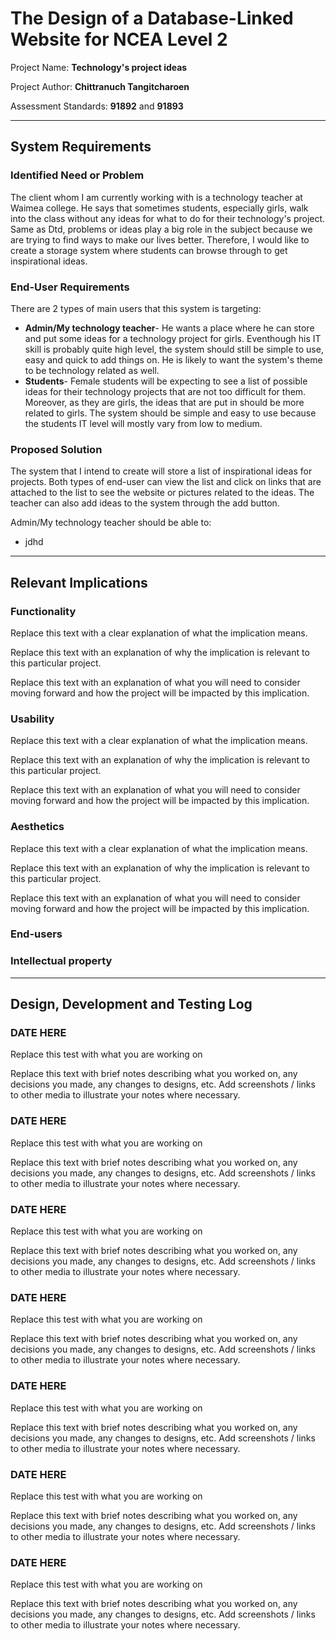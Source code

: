 # The Design of a Database-Linked Website for NCEA Level 2

Project Name: **Technology's project ideas**

Project Author: **Chittranuch Tangitcharoen**

Assessment Standards: **91892** and **91893**


-------------------------------------------------

## System Requirements

### Identified Need or Problem

The client whom I am currently working with is a technology teacher at Waimea college. He says that sometimes students, especially girls, walk into the class without any ideas for what to do for their technology's project. Same as Dtd, problems or ideas play a big role in the subject because we are trying to find ways to make our lives better. Therefore, I would like to create a storage system where students can browse through to get inspirational ideas. 

### End-User Requirements
There are 2 types of main users that this system  is targeting:
- **Admin/My technology teacher**- He wants a place where he can store and put some ideas for a technology project for girls. Eventhough his IT skill is probably quite high level, the system should still be simple to use, easy and quick to add things on. He is likely to want the system's theme to be technology related as well.
- **Students**- Female students will be expecting to see a list of possible ideas for their technology projects that are not too difficult for them. Moreover, as they are girls, the ideas that are put in should be more related to girls. The system should be simple and easy to use because the students IT level will mostly vary from low to medium.

### Proposed Solution

The system that I intend to create will store a list of inspirational ideas for projects. Both types of end-user can view the list and click on links that are attached to the list to see the website or pictures related to the ideas. The teacher can also add ideas to the system through the add button.

Admin/My technology teacher should be able to:
- jdhd

-------------------------------------------------

## Relevant Implications

### Functionality

Replace this text with a clear explanation of what the implication means.

Replace this text with an explanation of why the implication is relevant to this particular project.

Replace this text with an explanation of what you will need to consider moving forward and how the project will be impacted by this implication.

### Usability

Replace this text with a clear explanation of what the implication means.

Replace this text with an explanation of why the implication is relevant to this particular project.

Replace this text with an explanation of what you will need to consider moving forward and how the project will be impacted by this implication.

### Aesthetics

Replace this text with a clear explanation of what the implication means.

Replace this text with an explanation of why the implication is relevant to this particular project.

Replace this text with an explanation of what you will need to consider moving forward and how the project will be impacted by this implication.

### End-users

### Intellectual property


-------------------------------------------------

## Design, Development and Testing Log

### DATE HERE

Replace this test with what you are working on

Replace this text with brief notes describing what you worked on, any decisions you made, any changes to designs, etc. Add screenshots / links to other media to illustrate your notes where necessary.

### DATE HERE

Replace this test with what you are working on

Replace this text with brief notes describing what you worked on, any decisions you made, any changes to designs, etc. Add screenshots / links to other media to illustrate your notes where necessary.

### DATE HERE

Replace this test with what you are working on

Replace this text with brief notes describing what you worked on, any decisions you made, any changes to designs, etc. Add screenshots / links to other media to illustrate your notes where necessary.

### DATE HERE

Replace this test with what you are working on

Replace this text with brief notes describing what you worked on, any decisions you made, any changes to designs, etc. Add screenshots / links to other media to illustrate your notes where necessary.

### DATE HERE

Replace this test with what you are working on

Replace this text with brief notes describing what you worked on, any decisions you made, any changes to designs, etc. Add screenshots / links to other media to illustrate your notes where necessary.

### DATE HERE

Replace this test with what you are working on

Replace this text with brief notes describing what you worked on, any decisions you made, any changes to designs, etc. Add screenshots / links to other media to illustrate your notes where necessary.

### DATE HERE

Replace this test with what you are working on

Replace this text with brief notes describing what you worked on, any decisions you made, any changes to designs, etc. Add screenshots / links to other media to illustrate your notes where necessary.